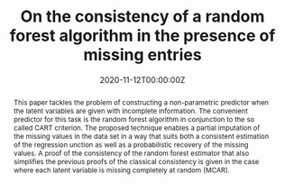 ---
title: "On the consistency of a random forest algorithm in the presence of missing entries"
authors:
- admin
- Emilien Joly
date: "2020-11-12T00:00:00Z"
doi: ""

# Schedule page publish date (NOT publication's date).
publishDate: "2017-01-01T00:00:00Z"

# Publication type.
# Legend: 0 = Uncategorized; 1 = Conference paper; 2 = Journal article;
# 3 = Preprint / Working Paper; 4 = Report; 5 = Book; 6 = Book section;
# 7 = Thesis; 8 = Patent
publication_types: ["3"]

# Publication name and optional abbreviated publication name.
publication: ""
publication_short: ""

abstract: This paper tackles the problem of constructing a non-parametric predictor when the latent variables are given with incomplete information. The convenient predictor for this task is the random forest algorithm in conjunction to the so called CART criterion. The proposed technique enables a partial imputation of the missing values in the data set in a way that suits both a consistent estimation of the regression unction as well as a probabilistic recovery of the missing values. A proof of the consistency of the random forest estimator that also simplifies the previous proofs of the classical consistency is given in the case where each latent variable is missing completely at random (MCAR).

# Summary. An optional shortened abstract.
summary: 

tags:

featured: false

# links:
# - name: ""
#   url: ""
url_pdf: https://arxiv.org/pdf/2011.05433.pdf
url_code: ''
url_dataset: ''
url_poster: ''
url_project: ''
url_slides: ''
url_source: ''
url_video: ''

# Featured image
# To use, add an image named `featured.jpg/png` to your page's folder. 
#image:
#  caption: ''
#  focal_point: ""
#  preview_only: false

# Associated Projects (optional).
#   Associate this publication with one or more of your projects.
#   Simply enter your project's folder or file name without extension.
#   E.g. `internal-project` references `content/project/internal-project/index.md`.
#   Otherwise, set `projects: []`.
projects: []

# Slides (optional).
#   Associate this publication with Markdown slides.
#   Simply enter your slide deck's filename without extension.
#   E.g. `slides: "example"` references `content/slides/example/index.md`.
#   Otherwise, set `slides: ""`.
#slides: example
---